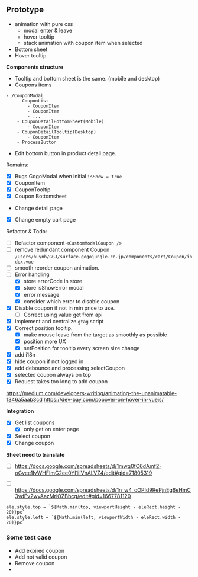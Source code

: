

## Prototype

- animation with pure css
	- modal enter & leave
	- hover tooltip
	- stack animation with coupon item when selected
- Bottom sheet
- Hover tooltip



**Components structure**
- Tooltip and bottom sheet is the same. (mobile and desktop)
- Coupons items


```dirtree
- /CouponModal
	- CouponList
		- CouponItem
		- CouponItem
		- ...
	- CouponDetailBottomSheet(Mobile)
		- CouponItem
	- CouponDetailTooltip(Desktop)
		- CouponItem
	- ProcessButton
```


- Edit bottom button in product detail page.

Remains:
- [x] Bugs GogoModal when initial `isShow = true`
- [x] CouponItem
- [x] CouponTooltip
- [x] Coupon Bottomsheet

- Change detail page
- [x] Change empty cart page


Refactor & Todo:
- [ ] Refactor component `<CustomModalCoupon />`
- [ ] remove redundant component Coupon `/Users/huynh/GGJ/surface.gogojungle.co.jp/components/cart/Coupon/index.vue`
- [ ] smooth reorder coupon animation.
- [ ] Error handling
	- [x] store errorCode in store
	- [x] store isShowError modal
	- [x] error message
	- [x] consider which error to disable coupon
- [x] Disable coupon if not in min price to use.
	- [ ] Correct using value get from api
- [x] implement and centralize `gtag` script
- [x] Correct position tooltip.
	- [x] make mouse leave from the target as smoothly as possible
	- [x] position more UX
	- [x] setPosition for tooltip every screen size change
- [x] add i18n
- [x] hide coupon if not logged in
- [x] add debounce and processing selectCoupon
- [x] selected coupon always on top
- [x] Request takes too long to add coupon

https://medium.com/developers-writing/animating-the-unanimatable-1346a5aab3cd
https://dev-bay.com/popover-on-hover-in-vuejs/

**Integration**

 - [x] Get list coupons
	- [x] only get on enter page
 - [x] Select coupon
 - [x] Change coupon

**Sheet need to translate**
- [ ] https://docs.google.com/spreadsheets/d/1mwq0fC6dAmf2-oGvee1IvWHFImG2ee0YI1iIVnALVZ4/edit#gid=71805319
- [ ] https://docs.google.com/spreadsheets/d/1n_w4_oOPId9RePjnEg6eHmC3vdEv2wyAazMrlOZBbcg/edit#gid=1667781120


```tsx
ele.style.top = `${Math.min(top, viewportHeight - eleRect.height - 20)}px`  
ele.style.left = `${Math.min(left, viewportWidth - eleRect.width - 20)}px`
```

### Some test case

- Add expired coupon
- Add not valid coupon
- Remove coupon
- 